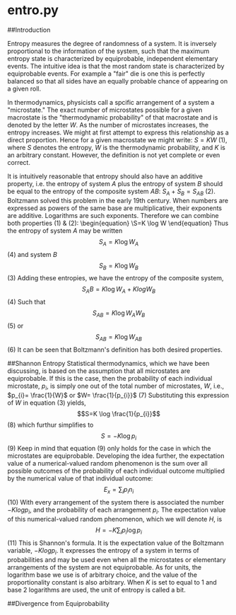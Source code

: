 # entro.py

##Introduction

Entropy measures the degree of randomness of a system. It is inversely proportional to the information of the system,
such that the maximum entropy state is characterized by equiprobable, independent elementary events. The intuitive
idea is that the most random state is characterized by equiprobable events. For example a "fair" die is one this is
perfectly balanced so that all sides have an equally probable chance of appearing on a given roll. 

In thermodynamics, physicists call a spcific arrangement of a system a "microstate." The exact number of microstates
possible for a given macrostate is the "thermodynamic probability" of that macrostate and is denoted by the letter *W*.
As the number of microstates increases, the entropy increases. We might at first attempt to express this relationship
as a direct proportion. Hence for a given macrostate we might write: $S=KW$ (1), where *S* denotes the entropy, *W* is the
thermodynamic probability, and *K* is an arbitrary constant. However, the definition is not yet complete or even correct.

It is intuitively reasonable that entropy should also have an additive property, i.e. the entropy of system *A* plus the
entropy of system *B* should be equal to the entropy of the composite system *AB*: $S_{A}+S_{B} = S_{AB}$ (2). Boltzmann solved
this problem in the early 19th century. When numbers are expressed as powers of the same base are multiplicative, their
exponents are additive. Logarithms are such exponents. Therefore we can combine both properties (1) & (2):
\begin{equation}
\S=K \log W
\end{equation}
Thus the entropy of system *A* may be written
$$S_{A}=K \log W_{A}$$ (4)
and system *B*
$$S_{B}=K \log W_{B}$$ (3)
Adding these entropies, we have the entropy of the composite system,
$$S_AB=K \log W_{A}+KlogW_{B}$$ (4)
Such that
$$S_{AB}=K \log W_{A}W_{B}$$ (5)
or
$$S_{AB}=K \log W_{AB}$$ (6)
It can be seen that Boltzmann's definition has both desired properties.

##Shannon Entropy
Statistical thermodynamics, which we have been discussing, is based on the assumption that all microstates are equiprobable.
If this is the case, then the probability of each individual microstate, $p_{i}$, is simply one out of the total number of
microstates, *W*, i.e.,
$p_{i}= \frac{1}{W}$ or $W= \frac{1}{p_{i}}$ (7)
Substituting this expression of *W* in equation (3) yields,
$$S=K \log \frac{1}{p_{i}}$$ (8)
which furthur simplifies to
$$S=-K \log p_{i}$$ (9)
Keep in mind that equation (9) only holds for the case in which the microstates are equiprobable. Developing the idea further,
the expectation value of a numerical-valued random phenomenon is the sum over all possible outcomes of the probability of each
individual outcome multiplied by the numerical value of that individual outcome:
$$E_{x}=\sum_{i} p_{i} n_{i}$$ (10)
With every arrangement of the system there is associated the number $-K log p_{i}$, and the probability of each arrangement $p_{i}$.
The expectation value of this numerical-valued random phenomenon, which we will denote *H*, is
$$H=-K \sum_{i} p_{i} \log p_{i}$$ (11)
This is Shannon's formula. It is the expectation value of the Boltzmann variable, $-K log p_{i}$. It expresses the entropy of
a system in terms of probabilities and may be used even when all the microstates or elementary arrangements of the system are
not equiprobable.
As for units, the logarithm base we use is of arbitrary choice, and the value of the proportionality constant is also arbitrary.
When *K* is set to equal to 1 and base 2 logarithms are used, the unit of entropy is called a bit.

##Divergence from Equiprobability

